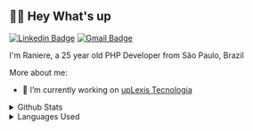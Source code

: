 ## 🙋‍♂️ Hey What's up

[![Linkedin Badge](https://img.shields.io/badge/-LinkedIn-blue?style=flat-square&logo=Linkedin&logoColor=white&link=https://www.linkedin.com/in/raniere-prates/)](https://www.linkedin.com/in/raniere-prates/)
[![Gmail Badge](https://img.shields.io/badge/-Gmail-c14438?style=flat-square&logo=Gmail&logoColor=white&link=mailto:raniere.prates@gmail.com)](mailto:raniere.prates@gmail.com)

I'm Raniere, a 25 year old PHP Developer from São Paulo, Brazil

More about me:
- 🦊 I’m currently working on [upLexis Tecnologia](http://uplexis.com.br/)

<details>
  <summary>Github Stats</summary>
  <a href="https://github.com/ranierePrates"><img src="https://github-readme-stats.vercel.app/api?username=ranierePrates&show_icons=true&theme=tokyonight&count_private=true&include_all_commits=true" alt="ranierePrates"/></a>
</details>

<details>
  <summary>Languages Used</summary>
  <a href="https://github.com/ranierePrates"><img src="https://github-readme-stats.vercel.app/api/top-langs/?username=ranierePrates&layout=compact&theme=tokyonight"/></a>
</details>
<!-- <br> -->
<!-- [![Visitors](https://visitor-badge.glitch.me/badge?page_id=github/ranierePrates)](https://github.com/anajuliabit) -->



<!--
### Hi there 👋

**RanierePrates/RanierePrates** is a ✨ _special_ ✨ repository because its `README.md` (this file) appears on your GitHub profile.

Here are some ideas to get you started:

- 🔭 I’m currently working on ...
- 🌱 I’m currently learning ...
- 👯 I’m looking to collaborate on ...
- 🤔 I’m looking for help with ...
- 💬 Ask me about ...
- 📫 How to reach me: ...
- 😄 Pronouns: ...
- ⚡ Fun fact: ...
-->
